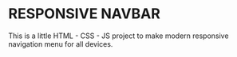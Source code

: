 # RESPONSIVE NAVBAR

This is a little HTML - CSS - JS project to make modern responsive navigation menu
for all devices. 